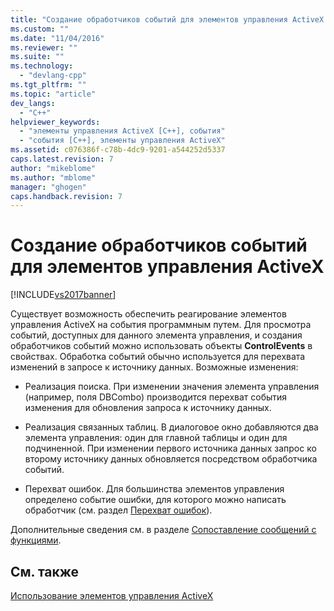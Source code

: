 ```yaml
---
title: "Создание обработчиков событий для элементов управления ActiveX | Microsoft Docs"
ms.custom: ""
ms.date: "11/04/2016"
ms.reviewer: ""
ms.suite: ""
ms.technology: 
  - "devlang-cpp"
ms.tgt_pltfrm: ""
ms.topic: "article"
dev_langs: 
  - "C++"
helpviewer_keywords: 
  - "элементы управления ActiveX [C++], события"
  - "события [C++], элементы управления ActiveX"
ms.assetid: c076386f-c78b-4dc9-9201-a544252d5337
caps.latest.revision: 7
author: "mikeblome"
ms.author: "mblome"
manager: "ghogen"
caps.handback.revision: 7
---
```

# Создание обработчиков событий для элементов управления ActiveX
[!INCLUDE[vs2017banner](../../assembler/inline/includes/vs2017banner.md)]

Существует возможность обеспечить реагирование элементов управления ActiveX на события программным путем.  Для просмотра событий, доступных для данного элемента управления, и создания обработчиков событий можно использовать объекты **ControlEvents** в свойствах.  Обработка событий обычно используется для перехвата изменений в запросе к источнику данных.  Возможные изменения:  
  
-   Реализация поиска.  При изменении значения элемента управления \(например, поля DBCombo\) производится перехват события изменения для обновления запроса к источнику данных.  
  
-   Реализация связанных таблиц.  В диалоговое окно добавляются два элемента управления: один для главной таблицы и один для подчиненной.  При изменении первого источника данных запрос ко второму источнику данных обновляется посредством обработчика событий.  
  
-   Перехват ошибок.  Для большинства элементов управления определено событие ошибки, для которого можно написать обработчик \(см. раздел [Перехват ошибок](../../data/ado-rdo/error-trapping.md)\).  
  
 Дополнительные сведения см. в разделе [Сопоставление сообщений с функциями](../Topic/Mapping%20Messages%20to%20Functions.md).  
  
## См. также  
 [Использование элементов управления ActiveX](../Topic/Using%20ActiveX%20Controls.md)